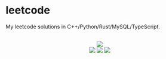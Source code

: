 # leetcode
My leetcode solutions in C++/Python/Rust/MySQL/TypeScript.

<div align="center">
<br/>
<img src="https://img.shields.io/badge/Solved-669/3197%20=%2020%25-blue.svg?style=flat-square" />
<br/>
<img src="https://img.shields.io/badge/Easy-282/805-5CB85D.svg?style=flat-square" />
<img src="https://img.shields.io/badge/Medium-301/1679-F0AE4E.svg?style=flat-square" />
<img src="https://img.shields.io/badge/Hard-86/713-D95450.svg?style=flat-square" />
</div>